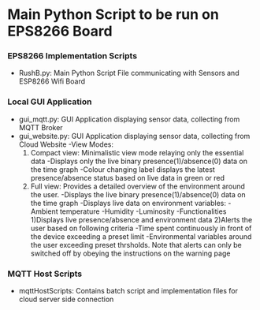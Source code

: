 # Main Python Script to be run on EPS8266 Board



### EPS8266 Implementation Scripts 
- RushB.py: Main Python Script File communicating with Sensors and ESP8266 Wifi Board 

### Local GUI Application
- gui_mqtt.py: GUI Application displaying sensor data, collecting from MQTT Broker 
- gui_website.py: GUI Application displaying sensor data, collecting from Cloud Website
-View Modes:
  1) Compact view: Minimalistic view mode relaying only the essential data
     -Displays only the live binary presence(1)/absence(0) data on the time graph 
     -Colour changing label displays the latest presence/absence status based on live data in green or red
  2) Full view: Provides a detailed overview of the environment around the user.
      -Displays the live binary presence(1)/absence(0) data on the time graph
      -Displays live data on environment variables:
        -Ambient temperature
        -Humidity
        -Luminosity
  -Functionalities
    1)Displays live presence/absence and environment data
    2)Alerts the user based on following criteria
      -Time spent continuously in front of the device exceeding a preset limit
      -Environmental variables around the user exceeding preset thrsholds.
      Note that alerts can only be switched off by obeying the instructions on the warning page

### MQTT Host Scripts 
- mqttHostScripts: Contains batch script and implementation files for cloud server side connection

